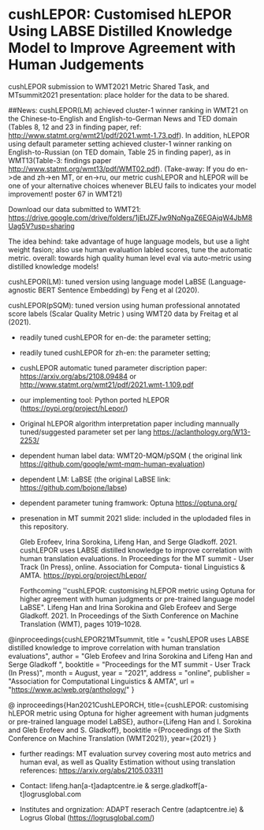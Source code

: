 # cushLEPOR: Customised hLEPOR Using LABSE Distilled Knowledge Model to Improve Agreement with Human Judgements
cushLEPOR submission to WMT2021 Metric Shared Task, and MTsummit2021 presentation: place holder for the data to be shared.

##News: cushLEPOR(LM) achieved cluster-1 winner ranking in WMT21 on the Chinese-to-English and English-to-German News and TED domain (Tables 8, 12 and 23 in finding paper, ref: http://www.statmt.org/wmt21/pdf/2021.wmt-1.73.pdf). In addition, hLEPOR using default parameter setting achieved cluster-1 winner ranking on English-to-Russian (on TED domain, Table 25 in finding paper), as in WMT13(Table-3: findings paper http://www.statmt.org/wmt13/pdf/WMT02.pdf). (Take-away: If you do en->de and zh->en MT, or en->ru, our metric cushLEPOR and hLEPOR will be one of your alternative choices whenever BLEU fails to indicates your model improvement! poster 67 in WMT21)

Download our data submitted to WMT21:
https://drive.google.com/drive/folders/1jEtJZFJw9NqNgaZ6EGAjqW4JbM8Uag5V?usp=sharing

The idea behind: take advantage of huge language models, but use a light weight fasion; also use human evaluation labled scores, tune the automatic metric. overall: towards high quality human level eval via auto-metric using distilled knowledge models!

cushLEPOR(LM): tuned version using language model LaBSE (Language-agnostic BERT Sentence Embedding) by Feng et al (2020).

cushLEPOR(pSQM): tuned version using human professional annotated score labels (Scalar Quality Metric ) using WMT20 data by Freitag et al (2021).

- readily tuned cushLEPOR for en-de: the parameter setting;
- readily tuned cushLEPOR for zh-en: the parameter setting;
- cushLEPOR automatic tuned parameter discription paper: https://arxiv.org/abs/2108.09484 or http://www.statmt.org/wmt21/pdf/2021.wmt-1.109.pdf  
- our implementing tool: Python ported hLEPOR (https://pypi.org/project/hLepor/)
- Original hLEPOR algorithm interpretation paper including mannually tuned/suggested parameter set per lang https://aclanthology.org/W13-2253/ 

- dependent human label data: WMT20-MQM/pSQM ( the original link https://github.com/google/wmt-mqm-human-evaluation)
- dependent LM: LaBSE (the original LaBSE link: https://github.com/bojone/labse)
- dependent parameter tuning framwork: Optuna https://optuna.org/ 
- presenation in MT summit 2021 slide: included in the uplodaded files in this repository.

    Gleb Erofeev, Irina Sorokina, Lifeng Han, and Serge Gladkoff. 2021. cushLEPOR uses LABSE distilled knowledge to improve correlation with
human translation evaluations. In Proceedings for the MT summit - User Track (In Press), online. Association for Computa- tional Linguistics & AMTA. https://pypi.org/project/hLepor/ 

   Forthcoming ''cushLEPOR: customising hLEPOR metric using Optuna for higher agreement with human judgments or pre-trained language model LaBSE".  Lifeng Han and Irina Sorokina and Gleb Erofeev and Serge Gladkoff. 2021. In Proceedings of the Sixth Conference on Machine Translation (WMT), pages 1019–1028.

@inproceedings{cushLEPOR21MTsummit,
    title = "cushLEPOR uses LABSE distilled knowledge to improve correlation with human translation evaluations",
    author = "Gleb Erofeev and
        Irina Sorokina	and 
    Lifeng Han and
    Serge Gladkoff ",
    booktitle = "Proceedings for the MT summit - User Track (In Press)",
    month = August,
    year = "2021",
    address = "online",
    publisher = "Association for Computational Linguistics \& AMTA",
    url = "https://www.aclweb.org/anthology/"
}

@ inproceedings{Han2021CushLEPORCH,
  title={cushLEPOR: customising hLEPOR metric using Optuna for higher
agreement with human judgments or pre-trained language model LaBSE},
  author={Lifeng Han and I. Sorokina and Gleb Erofeev and S. Gladkoff},
  booktitle ={Proceedings of the Sixth Conference on Machine Translation (WMT2021)},
  year={2021}
}

- further readings: MT evaluation survey covering most auto metrics and human eval, as well as Quality Estimation without using translation references: https://arxiv.org/abs/2105.03311


- Contact: lifeng.han[a-t]adaptcentre.ie & serge.gladkoff[a-t]logrusglobal.com
- Institutes and orgnization: ADAPT reserach Centre (adaptcentre.ie) & Logrus Global (https://logrusglobal.com/)

